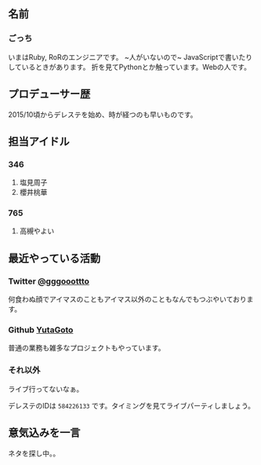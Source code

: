 ## 名前

### ごっち

いまはRuby, RoRのエンジニアです。 ~人がいないので~ JavaScriptで書いたりしているときがあります。 折を見てPythonとか触っています。Webの人です。

## プロデューサー歴

2015/10頃からデレステを始め、時が経つのも早いものです。

## 担当アイドル

### 346

1. 塩見周子
1. 櫻井桃華

### 765

1. 高槻やよい

## 最近やっている活動

### Twitter [@gggooottto](https://twitter.com/gggooottto)

何食わぬ顔でアイマスのこともアイマス以外のこともなんでもつぶやいております。

### Github [YutaGoto](https://github.com/YutaGoto)

普通の業務も雑多なプロジェクトもやっています。

### それ以外

ライブ行ってないなぁ。

デレステのIDは `584226133` です。タイミングを見てライブパーティしましょう。

## 意気込みを一言

ネタを探し中。。
